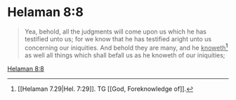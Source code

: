 # Helaman 8:8

> Yea, behold, all the judgments will come upon us which he has testified unto us; for we know that he has testified aright unto us concerning our iniquities. And behold they are many, and he <u>knoweth</u>[^a] as well all things which shall befall us as he knoweth of our iniquities;

[Helaman 8:8](https://www.churchofjesuschrist.org/study/scriptures/bofm/hel/8?lang=eng&id=p8#p8)


[^a]: [[Helaman 7.29|Hel. 7:29]]. TG [[God, Foreknowledge of]].
